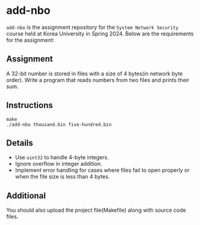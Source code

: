 # add-nbo
`add-nbo` is the assignment repository for the `System Network Security` course held at Korea University in Spring 2024. Below are the requirements for the assignment:

## Assignment
A 32-bit number is stored in files with a size of 4 bytes(in network byte order). Write a program that reads numbers from two files and prints their sum.

## Instructions
```
make
./add-nbo thousand.bin five-hundred.bin
```

## Details
- Use `uint32` to handle 4-byte integers.
- Ignore overflow in integer addition.
- Implement error handling for cases where files fail to open properly or when the file size is less than 4 bytes.

## Additional
You should also upload the project file(Makefile) along with source code files.
